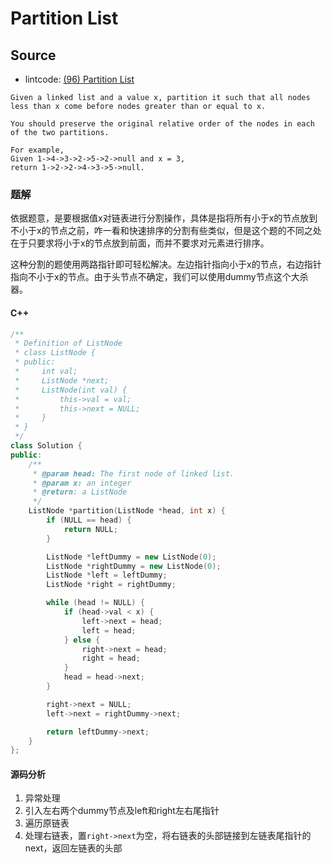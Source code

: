 # Partition List


## Source

- lintcode: [(96) Partition List](http://www.lintcode.com/en/problem/partition-list/)

```
Given a linked list and a value x, partition it such that all nodes less than x come before nodes greater than or equal to x.

You should preserve the original relative order of the nodes in each of the two partitions.

For example,
Given 1->4->3->2->5->2->null and x = 3,
return 1->2->2->4->3->5->null.
```

### 题解

依据题意，是要根据值x对链表进行分割操作，具体是指将所有小于x的节点放到不小于x的节点之前，咋一看和快速排序的分割有些类似，但是这个题的不同之处在于只要求将小于x的节点放到前面，而并不要求对元素进行排序。

这种分割的题使用两路指针即可轻松解决。左边指针指向小于x的节点，右边指针指向不小于x的节点。由于头节点不确定，我们可以使用dummy节点这个大杀器。
#### C++

```c++
/**
 * Definition of ListNode
 * class ListNode {
 * public:
 *     int val;
 *     ListNode *next;
 *     ListNode(int val) {
 *         this->val = val;
 *         this->next = NULL;
 *     }
 * }
 */
class Solution {
public:
    /**
     * @param head: The first node of linked list.
     * @param x: an integer
     * @return: a ListNode
     */
    ListNode *partition(ListNode *head, int x) {
        if (NULL == head) {
            return NULL;
        }

        ListNode *leftDummy = new ListNode(0);
        ListNode *rightDummy = new ListNode(0);
        ListNode *left = leftDummy;
        ListNode *right = rightDummy;

        while (head != NULL) {
            if (head->val < x) {
                left->next = head;
                left = head;
            } else {
                right->next = head;
                right = head;
            }
            head = head->next;
        }

        right->next = NULL;
        left->next = rightDummy->next;

        return leftDummy->next;
    }
};
```

#### 源码分析

1. 异常处理
2. 引入左右两个dummy节点及left和right左右尾指针
3. 遍历原链表
4. 处理右链表，置`right->next`为空，将右链表的头部链接到左链表尾指针的next，返回左链表的头部
